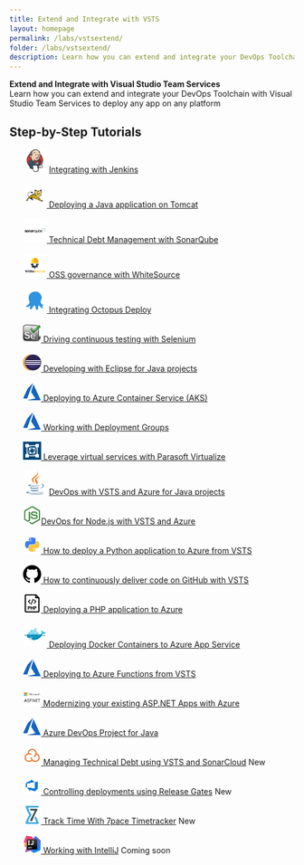 ```yaml
---
title: Extend and Integrate with VSTS 
layout: homepage
permalink: /labs/vstsextend/
folder: /labs/vstsextend/
description: Learn how you can extend and integrate your DevOps Toolchain with Visual Studio Team Services to deploy any app on any platform
---
```


<div class="vstsextendMain">
<div class="productcolmain">
  <div class="pageheader">
             <b>Extend and Integrate with Visual Studio Team Services</b> </div>
     <div class="herotext2">
             Learn how you can extend and integrate your DevOps Toolchain with Visual Studio Team Services to deploy any app on any platform
  </div>
</div>
</div>

## Step-by-Step Tutorials

<div class="lablist">
        <ul style="list-style: none;">
          <li> <img src="images/jenkins.png" height="42" width="42"/> <a href="jenkins/"> Integrating with Jenkins</a>    </li><br />
          <li> <img src="images/tomcat.png" height="42" width="42"/><a href="tomcat/"> Deploying a Java application on Tomcat  </a>    </li><br />
          <li> <img src="images/sonarqube.png" height="42" width="42"/><a href="sonarqube/"> Technical Debt Management with SonarQube</a> </li><br />
          <li> <img src="images/whitesource.png" height="42" width="42"/><a href="WhiteSource/"> OSS governance with WhiteSource</a></li><br />
          <li> <img src="images/octopus.png" height="42" width="42"/><a href="Octopus/"> Integrating Octopus Deploy</a></li><br />
          <li> <img src="images/selenium.png" height="32" width="32"/><a href="Selenium/"> Driving continuous testing with Selenium</a></li><br />
           <li> <img src="images/eclipse.png" height="32" width="32"/><a href="eclipse/"> Developing with Eclipse for Java projects</a></li><br />
          <li> <img src="images/azure.png" height="32" width="32" /><a href="kubernetes/"> Deploying to Azure Container Service (AKS)</a></li><br />
          <li> <img src="images/azure.png" height="32" width="32" /><a href="deploymentgroups/"> Working with Deployment Groups</a></li><br />
        <li> <img src="images/parasoft.png" height="32" width="32" /><a href="parasoft/"> Leverage virtual services with Parasoft Virtualize</a></li><br />
          <li> <img src="images/logo_java.svg" height="42" width="42"/> <a href="../java/"> DevOps with VSTS and Azure for Java projects  </a>    </li><br />
          <li> <img src="images/logo_nodejs.svg" height="32" width="32"/><a href="../vsts/nodejs/">DevOps for Node.js with VSTS and Azure   </a>    </li><br />
          <li> <img src="images/python.png" height="32" width="32"/><a href="python/"> How to deploy a Python application to Azure from VSTS</a></li><br />
          <li> <img src="images/github.png" height="32" width="32"/><a href="github/"> How to continuously deliver code on GitHub with VSTS</a></li><br />
          <li> <img src="images/php.png" height="32" width="32"/><a href="PHP/"> Deploying a PHP application to Azure</a></li><br />
          <li> <img src="images/docker.png" height="42" width="42"/><a href="docker/"> Deploying Docker Containers to Azure App Service</a></li><br />
          <li> <img src="images/azure.png" height="32" width="32"><a href="azurefunctions/"> Deploying to Azure Functions from VSTS</a></li><br />
          <li> <img src="images/aspnet-logo.png" height="32" width="32"><a href="aspnetmodernize/"> Modernizing your existing ASP.NET Apps with Azure</a></li><br />
          <li> <img src="images/azure.png" height="32" width="32"><a href="devopsprojectforjava/"> Azure DevOps Project for Java</a></li><br />
          <li> <img src="images/sonarcloud.png" height="32" width="32"><a href="sonarcloud/"> Managing Technical Debt using VSTS and SonarCloud</a> <span class="label label-success">New</span></li><br />
          <li> <img src="images/vsts.png" height="32" width="32"><a href="releasegates/"> Controlling deployments using Release Gates</a> <span class="label label-success">New</span></li><br />
          <li> <img src="images/7pacetimetracker.png" height="32" width="32"><a href="timetracker/"> Track Time With 7pace Timetracker</a> <span class="label label-success">New</span></li><br />
          <li> <img src="images/intellij.png" height="32" width="32"/><a href="intelliJ/"> Working with IntelliJ</a> <span class="label label-success">Coming soon</span></li><br />
        </ul>
</div>
